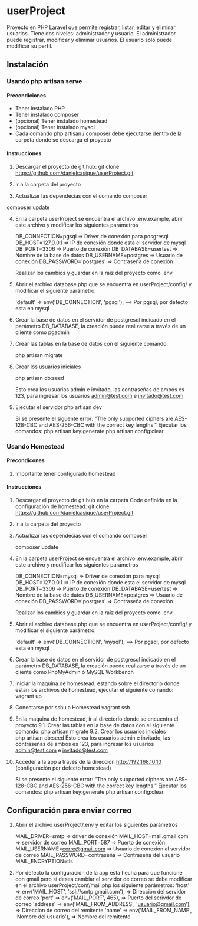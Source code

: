 # userProject

Proyecto en PHP Laravel que permite registrar, listar, editar y eliminar usuarios. Tiene dos niveles: administrador y usuario. El administrador puede registrar, modificar y eliminar usuarios. El usuario sólo puede modificar su perfil.

## Instalación

### Usando php artisan serve

#### Precondiciones
- Tener instalado PHP
- Tener instalado composer
- (opcional) Tener instalado homestead
- (opcional) Tener instalado mysql 
- Cada comando php artisan / composer debe ejecutarse dentro de la carpeta donde se descarga el proyecto

#### Instrucciones

1. Descargar el proyecto de git hub:
	git clone https://github.com/danielcasique/userProject.git 

2. Ir a la carpeta del proyecto

3. Actualizar las dependecias con el comando composer

composer update

4. En la carpeta userProject se encuentra el archivo .env.example, abrir este archivo y modificar los siguientes parámetros

	DB_CONNECTION=pgsql          => Driver de conexión para posgresql
	DB_HOST=127.0.0.1            => IP de conexión donde esta el servidor de mysql
	DB_PORT=3306                 => Puerto de conexión
	DB_DATABASE=usertest    => Nombre de la base de datos
	DB_USERNAME=postgres          => Usuario de conexión
	DB_PASSWORD='postgres'     => Contraseña de conexión

	Realizar los cambios y guardar en la raíz del proyecto como .env

5. Abrir el archivo database.php que se encuentra en userProject/config/ y modificar el siguiente parámetro:

	'default' => env('DB_CONNECTION', 'pgsql'),   ==> Por pgsql, por defecto esta en mysql

6. Crear la base de datos en el servidor de postgresql indicado en el parámetro DB_DATABASE, la creación puede realizarse a través de un cliente como pgadmin

7. Crear las tablas en la base de datos con el siguiente comando:

	php artisan migrate

8. Crear los usuarios iniciales 

	php artisan db:seed

	Esto crea los usuarios admin e invitado, las contraseñas de ambos es 123, para ingresar los usuarios admin@test.com e invitado@test.com

9. Ejecutar el servidor
	php artisan dev

	Si se presente el siguente error:
	"The only supported ciphers are AES-128-CBC and AES-256-CBC with the correct key lengths."
	Ejecutar los comandos:
	php artisan key:generate
	php artisan config:clear

### Usando Homestead

#### Precondicones

1. Importante tener configurado homestead

#### Instrucciones

1. Descargar el proyecto de git hub en la carpeta Code definida en la configuración de homestead:
	git clone https://github.com/danielcasique/userProject.git 

2. Ir a la carpeta del proyecto

3. Actualizar las dependecias con el comando composer

	composer update

4. En la carpeta userProject se encuentra el archivo .env.example, abrir este archivo y modificar los siguientes parámetros

	DB_CONNECTION=mysql          => Driver de conexión para mysql
	DB_HOST=127.0.0.1            => IP de conexión donde esta el servidor de mysql
	DB_PORT=3306                 => Puerto de conexión
	DB_DATABASE=usertest    => Nombre de la base de datos
	DB_USERNAME=postgres          => Usuario de conexión
	DB_PASSWORD='postgres'     => Contraseña de conexión

	Realizar los cambios y guardar en la raíz del proyecto como .env

5. Abrir el archivo database.php que se encuentra en userProject/config/ y modificar el siguiente parámetro:

	'default' => env('DB_CONNECTION', 'mysql'),   ==> Por pgsql, por defecto esta en mysql

6. Crear la base de datos en el servidor de postgresql indicado en el parámetro DB_DATABASE, la creación puede realizarse a través de un cliente como PhpMyAdmin ó MySQL Workbench

7. Iniciar la maquina de homestead, estando sobre el directorio donde estan los archivos de homestead, ejecutar el siguiente comando:
	vagrant up

8. Conectarse por sshu a Homestead
	vagrant ssh 

9. En la maquina de homestead, ir al directorio donde se encuentra el proyecto
	9.1. Crear las tablas en la base de datos con el siguiente comando:
			php artisan migrate 
	9.2. Crear los usuarios iniciales	
			php artisan db:seed
			Esto crea los usuarios admin e invitado, las contraseñas de ambos es 123, para ingresar los usuarios admin@test.com e invitado@test.com

10. Acceder a la app a través de la dirección http://192.168.10.10 (configuración por defecto homestead)

	Si se presente el siguente error:
	"The only supported ciphers are AES-128-CBC and AES-256-CBC with the correct key lengths."
	Ejecutar los comandos:
	php artisan key:generate
	php artisan config:clear

## Configuración para enviar correo
1. Abrir el archivo userProject/.env y editar los siguientes parámetros

	MAIL_DRIVER=smtp                   => driver de conexión
	MAIL_HOST=mail.gmail.com           => servidor de correo
	MAIL_PORT=587                      => Puerto de conexión
	MAIL_USERNAME=corre@gmail.com      => Usuario de conexión al servidor de correo
	MAIL_PASSWORD=contraseña           => Contraseña del usuario
	MAIL_ENCRYPTION=tls
 
2. Por defecto la configuración de la app esta hecha para que funcione con gmail pero si desea cambiar el servidor de correo se debe modificar en el archivo userProject/conf/mail.php los siguiente parámetros:
	'host' => env('MAIL_HOST', 'ssl://smtp.gmail.com'),            => Dirección del servidor de correo
	'port' => env('MAIL_PORT', 465),                               => Puerto del serivdor de correo
	'address' => env('MAIL_FROM_ADDRESS', 'usuario@gmail.com'),    => Direccion de correo del remitente
	'name' => env('MAIL_FROM_NAME', 'Nombre del usuario'),         => Nombre del remitente
